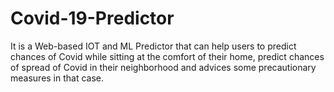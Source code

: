 # Covid-19-Predictor
It is a Web-based IOT and ML Predictor that can help users to predict chances of Covid while sitting at the comfort of their home,  predict chances of spread of Covid in their neighborhood and advices some precautionary measures in that case.
